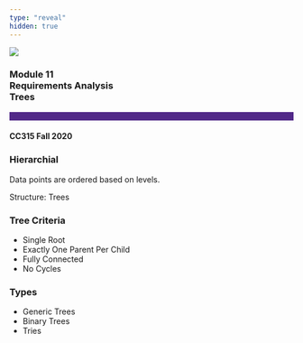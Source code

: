 ```yaml
---
type: "reveal"
hidden: true
---
```


<section>
<img class="stretch plain" src="/images/core-logo-on-white.png">
<h3> Module 11 <br> Requirements Analysis <br> Trees </h3>
<hr style="height:15px;color:512888;background-color:512888;">
<h4>CC315 Fall 2020</h4>
</section>

<section>
<h3>Hierarchial</h3>
<p>Data points are ordered based on levels.</p>
<p>Structure: Trees</p>
</section>

<section>
<h3> Tree Criteria </h3>
<ul>
<li> Single Root </li>
<li> Exactly One Parent Per Child </li>
<li> Fully Connected </li>
<li> No Cycles </li>
</ul>
</section>

<section>
<h3>Types</h3>
<ul>
<li>Generic Trees</li>
<li>Binary Trees</li>
<li>Tries</li>
</ul>
</section>
